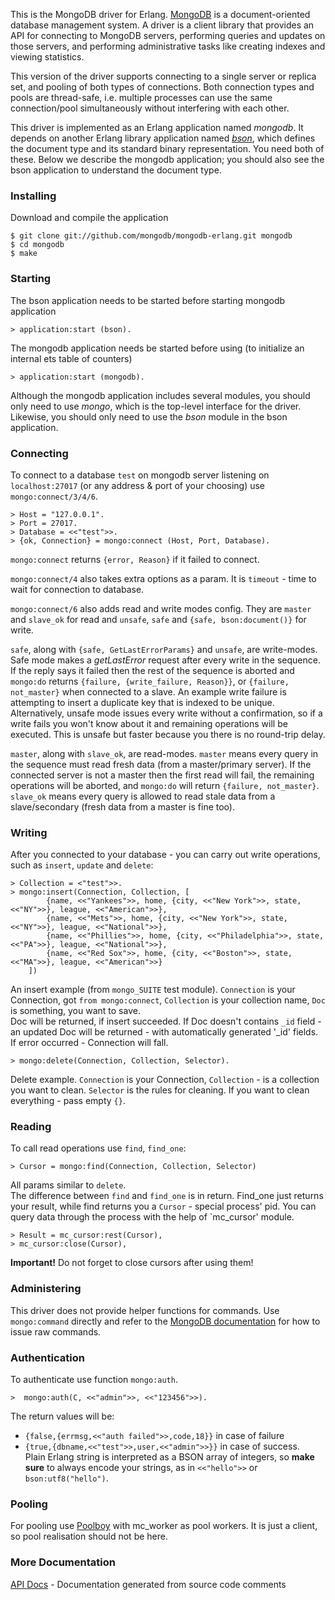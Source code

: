 This is the MongoDB driver for Erlang. [MongoDB](http://www.mongodb.org) is a document-oriented database management system. A driver is a client library that provides an API for connecting to MongoDB servers, performing queries and updates on those servers, and performing administrative tasks like creating indexes and viewing statistics.

This version of the driver supports connecting to a single server or replica set, and pooling of both types of connections. Both connection types and pools are thread-safe, i.e. multiple processes can use the same connection/pool simultaneously without interfering with each other.

This driver is implemented as an Erlang application named *mongodb*. It depends on another Erlang library application named [*bson*](http://github.com/mongodb/bson-erlang), which defines the document type and its standard binary representation. You need both of these. Below we describe the mongodb application; you should also see the bson application to understand the document type.

### Installing

Download and compile the application

	$ git clone git://github.com/mongodb/mongodb-erlang.git mongodb
	$ cd mongodb
	$ make

### Starting

The bson application needs to be started before starting mongodb application

    > application:start (bson).

The mongodb application needs be started before using (to initialize an internal ets table of counters)

	> application:start (mongodb).

Although the mongodb application includes several modules, you should only need to use *mongo*, which is the top-level interface for the driver. Likewise, you should only need to use the *bson* module in the bson application.

### Connecting

To connect to a database `test` on mongodb server listening on `localhost:27017` (or any address & port of your choosing) use `mongo:connect/3/4/6`.

	> Host = "127.0.0.1".
	> Port = 27017.
	> Database = <<"test">>.
	> {ok, Connection} = mongo:connect (Host, Port, Database).

`mongo:connect` returns `{error, Reason}` if it failed to connect.  

`mongo:connect/4` also takes extra options as a param. It is `timeout` - time to wait for connection to database.  

`mongo:connect/6` also adds read and write modes config. They are `master` and `slave_ok` for read and `unsafe`, `safe` and `{safe, bson:document()}` for write.  

`safe`, along with `{safe, GetLastErrorParams}` and `unsafe`, are write-modes. Safe mode makes a *getLastError* request after every write in the sequence. If the reply says it failed then the rest of the sequence is aborted and `mongo:do` returns `{failure, {write_failure, Reason}}`, or `{failure, not_master}` when connected to a slave. An example write failure is attempting to insert a duplicate key that is indexed to be unique. Alternatively, unsafe mode issues every write without a confirmation, so if a write fails you won't know about it and remaining operations will be executed. This is unsafe but faster because you there is no round-trip delay.

`master`, along with `slave_ok`, are read-modes. `master` means every query in the sequence must read fresh data (from a master/primary server). If the connected server is not a master then the first read will fail, the remaining operations will be aborted, and `mongo:do` will return `{failure, not_master}`. `slave_ok` means every query is allowed to read stale data from a slave/secondary (fresh data from a master is fine too).


### Writing

After you connected to your database - you can carry out write operations, such as `insert`, `update` and `delete`:
    
    > Collection = <"test">>.
    > mongo:insert(Connection, Collection, [
    		{name, <<"Yankees">>, home, {city, <<"New York">>, state, <<"NY">>}, league, <<"American">>},
    		{name, <<"Mets">>, home, {city, <<"New York">>, state, <<"NY">>}, league, <<"National">>},
    		{name, <<"Phillies">>, home, {city, <<"Philadelphia">>, state, <<"PA">>}, league, <<"National">>},
    		{name, <<"Red Sox">>, home, {city, <<"Boston">>, state, <<"MA">>}, league, <<"American">>}
    	])
An insert example (from `mongo_SUITE` test module). `Connection` is your Connection, got `from mongo:connect`, `Collection` is your collection name, `Doc` is something, you want to save.  
Doc will be returned, if insert succeeded. If Doc doesn't contains `_id` field - an updated Doc will be returned - with automatically generated '_id' fields. If error occurred - Connection will fall.  

    > mongo:delete(Connection, Collection, Selector).
Delete example. `Connection` is your Connection, `Collection` - is a collection you want to clean. `Selector` is the rules for cleaning. If you want to clean everything - pass empty `{}`.  

### Reading

To call read operations use `find`, `find_one`:

    > Cursor = mongo:find(Connection, Collection, Selector)
All params similar to `delete`.  
The difference between `find` and `find_one` is in return. Find_one just returns your result, while find returns you a `Cursor` - special process' pid. You can query data through the process with the help of `mc_cursor' module.  

    > Result = mc_cursor:rest(Cursor),
    > mc_cursor:close(Cursor),
__Important!__ Do not forget to close cursors after using them!

### Administering

This driver does not provide helper functions for commands. Use `mongo:command` directly and refer to the [MongoDB documentation](http://www.mongodb.org/display/DOCS/Commands) for how to issue raw commands.

### Authentication

To authenticate use function `mongo:auth`.

    >  mongo:auth(C, <<"admin">>, <<"123456">>).
The return values will be:  

* `{false,{errmsg,<<"auth failed">>,code,18}}` in case of failure   
* `{true,{dbname,<<"test">>,user,<<"admin">>}}` in case of success.  
Plain Erlang string is interpreted as a BSON array of integers, so **make sure** to always encode your strings, as in `<<"hello">>` or `bson:utf8("hello")`.

### Pooling

For pooling use [Poolboy](https://github.com/devinus/poolboy) with mc_worker as pool workers. It is just a client, so pool realisation should not be here.

### More Documentation

[API Docs](http://api.mongodb.org/erlang/mongodb/) - Documentation generated from source code comments